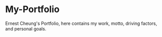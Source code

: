 # My-Portfolio
 Ernest Cheung's Portfolio, here contains my work, motto, driving factors, and personal goals.
